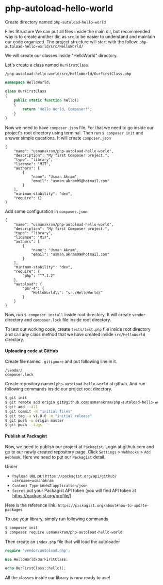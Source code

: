# php-autoload-hello-world

Create directory named `php-autoload-hello-world`


Files Structure
We can put all files inside the main dir, but recommended way is to create another dir, as `src` to be easier to understand and maintain our code organized. The project structure will start with the follow: `php-autoload-hello-world/src/HelloWorld/`

We will create our classes inside "HelloWorld" directory.

Let's create a class named `OurFirstClass`.

`/php-autoload-hello-world/src/HelloWorld/OurFirstClass.php`

```php
namespace HelloWorld;

class OurFirstClass
{
    public static function hello()
    {
        return 'Hello World, Composer!';
    }
}
```

Now we need to have `composer.json` file. For that we need to go inside our project's root directory using terminal. Then run `$ composer init` and answer simple questions. It will create `composer.json`

```
{
    "name": "usmanakram/php-autoload-hello-world",
    "description": "My first Composer project.",
    "type": "library",
    "license": "MIT",
    "authors": [
        {
            "name": "Usman Akram",
            "email": "usman.akram99@hotmail.com"
        }
    ],
    "minimum-stability": "dev",
    "require": {}
}
```

Add some configuration in `composer.json`

```
{
    "name": "usmanakram/php-autoload-hello-world",
    "description": "My first Composer project.",
    "type": "library",
    "license": "MIT",
    "authors": [
        {
            "name": "Usman Akram",
            "email": "usman.akram99@hotmail.com"
        }
    ],
    "minimum-stability": "dev",
    "require": {
        "php": "^7.1.2"
    },
    "autoload": {
        "psr-4": {
            "HelloWorld\\": "src/HelloWorld/"
        }
    }
}
```

Now, run `$ composer install` inside root directory. It will create `vendor` directory and `composer.lock` file inside root directory.

To test our working code, create `tests/test.php` file inside root directory and call any class method that we have created inside `src/HelloWorld` directory.


#### Uploading code at GitHub

Create file named `.gitignore` and put following line in it.

```
/vendor/
composer.lock
```

Create repository named `php-autoload-hello-world` at github. And run following commands inside our project root directory.

```bash
$ git init
$ git remote add origin git@github.com:usmanakram/php-autoload-hello-world.git
$ git add --all
$ git commit -m "initial files"
$ git tag -a v1.0.0 -m "initial release"
$ git push -u origin master
$ git push --tags
```

#### Publish at Packagist

Now, we need to publish our project at `Packagist`.
Login at github.com and go to our newly created repository page. Click `Settings` > `Webhooks` > `Add Webhook`. Here we need to put our `Packagist` detail.

Under 
 - `Payload URL` put `https://packagist.org/api/github?username=usmanakram`
 - `Content Type` select `application/json`
 - `Secret` put your Packagist API token (you will find API token at https://packagist.org/profile/)

Here is the reference link: `https://packagist.org/about#how-to-update-packages`


To use your library, simply run following commands

```bash
$ composer init
$ composer require usmanakram/php-autoload-hello-world
```

Then create an `index.php` file that will load the autoloader

```php
require 'vendor/autoload.php';

use HelloWorld\OurFirstClass;

echo OurFirstClass::hello();
```

All the classes inside our library is now ready to use!